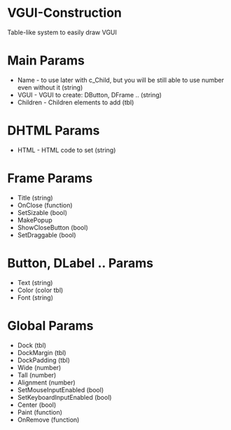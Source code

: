 # VGUI-Construction
Table-like system to easily draw VGUI

# Main Params
* Name - to use later with c_Child, but you will be still able to use number even without it (string)
* VGUI - VGUI to create: DButton, DFrame .. (string)
* Children - Children elements to add (tbl)

# DHTML Params
* HTML - HTML code to set (string)

# Frame Params
* Title (string)
* OnClose (function)
* SetSizable (bool)
* MakePopup
* ShowCloseButton (bool)
* SetDraggable (bool)

# Button, DLabel .. Params
* Text (string)
* Color (color tbl)
* Font (string)

# Global Params
* Dock (tbl)
* DockMargin (tbl)
* DockPadding (tbl)
* Wide (number)
* Tall (number)
* Alignment (number)
* SetMouseInputEnabled (bool)
* SetKeyboardInputEnabled (bool)
* Center (bool)
* Paint (function)
* OnRemove (function)
